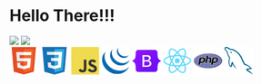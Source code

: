 <h1>Hello There!!!</h1>
<div>
  <img height="250em" src="https://github-readme-stats.vercel.app/api?username=developerlucassouza&show_icons=true&theme=tokyonight"/>
  <img height="250em" src="https://github-readme-stats.vercel.app/api/top-langs/?username=developerlucassouza&layout=donut-vertical&theme=tokyonight"/>
</div>

<div>
  <img width="50em" src="https://raw.githubusercontent.com/devicons/devicon/master/icons/html5/html5-original.svg" />
  <img width="50em" src="https://raw.githubusercontent.com/devicons/devicon/master/icons/css3/css3-original.svg" />
  <img width="50em" src="https://raw.githubusercontent.com/devicons/devicon/master/icons/javascript/javascript-original.svg" />
  <img width="50em" src="https://raw.githubusercontent.com/devicons/devicon/master/icons/jquery/jquery-original.svg" />
  <img width="50em" src="https://raw.githubusercontent.com/devicons/devicon/master/icons/bootstrap/bootstrap-original.svg" />
  <img width="50em" src="https://raw.githubusercontent.com/devicons/devicon/master/icons/react/react-original.svg" />
  <img width="50em" src="https://raw.githubusercontent.com/devicons/devicon/master/icons/php/php-original.svg" />
  <img width="50em" src="https://raw.githubusercontent.com/devicons/devicon/master/icons/mysql/mysql-original.svg" />
</div>
